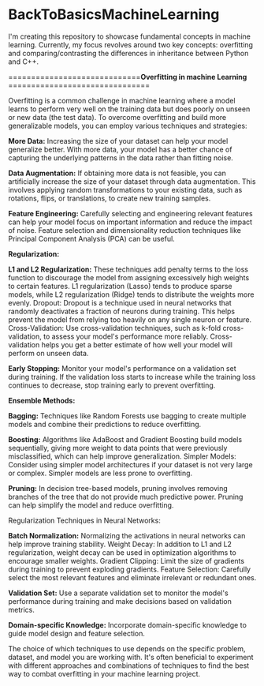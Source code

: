 # BackToBasicsMachineLearning
I'm creating this repository to showcase fundamental concepts in machine learning. Currently, my focus revolves around two key concepts: overfitting and comparing/contrasting 
the differences in inheritance between Python and C++.

=============================**Overfitting in machine Learning** ===============================

Overfitting is a common challenge in machine learning where a model learns to perform very well on the training data but does poorly on unseen or new data (the test data). To overcome overfitting and build more generalizable models, you can employ various techniques and strategies:

**More Data:** Increasing the size of your dataset can help your model generalize better. With more data, your model has a better chance of capturing the underlying patterns in the data rather than fitting noise.

**Data Augmentation:** If obtaining more data is not feasible, you can artificially increase the size of your dataset through data augmentation. This involves applying random transformations to your existing data, such as rotations, flips, or translations, to create new training samples.

**Feature Engineering:** Carefully selecting and engineering relevant features can help your model focus on important information and reduce the impact of noise. Feature selection and dimensionality reduction techniques like Principal Component Analysis (PCA) can be useful.

**Regularization:**

**L1 and L2 Regularization:** These techniques add penalty terms to the loss function to discourage the model from assigning excessively high weights to certain features. L1 regularization (Lasso) tends to produce sparse models, while L2 regularization (Ridge) tends to distribute the weights more evenly.
Dropout: Dropout is a technique used in neural networks that randomly deactivates a fraction of neurons during training. This helps prevent the model from relying too heavily on any single neuron or feature.
Cross-Validation: Use cross-validation techniques, such as k-fold cross-validation, to assess your model's performance more reliably. Cross-validation helps you get a better estimate of how well your model will perform on unseen data.

**Early Stopping:** Monitor your model's performance on a validation set during training. If the validation loss starts to increase while the training loss continues to decrease, stop training early to prevent overfitting.

**Ensemble Methods:**

**Bagging:** Techniques like Random Forests use bagging to create multiple models and combine their predictions to reduce overfitting.

**Boosting:** Algorithms like AdaBoost and Gradient Boosting build models sequentially, giving more weight to data points that were previously misclassified, which can help improve generalization.
Simpler Models: Consider using simpler model architectures if your dataset is not very large or complex. Simpler models are less prone to overfitting.

**Pruning:** In decision tree-based models, pruning involves removing branches of the tree that do not provide much predictive power. Pruning can help simplify the model and reduce overfitting.

Regularization Techniques in Neural Networks:

**Batch Normalization:** Normalizing the activations in neural networks can help improve training stability.
Weight Decay: In addition to L1 and L2 regularization, weight decay can be used in optimization algorithms to encourage smaller weights.
Gradient Clipping: Limit the size of gradients during training to prevent exploding gradients.
Feature Selection: Carefully select the most relevant features and eliminate irrelevant or redundant ones.

**Validation Set:** Use a separate validation set to monitor the model's performance during training and make decisions based on validation metrics.

**Domain-specific Knowledge:** Incorporate domain-specific knowledge to guide model design and feature selection.

The choice of which techniques to use depends on the specific problem, dataset, and model you are working with. It's often beneficial to experiment with different approaches and combinations of techniques to find the best way to combat overfitting in your machine learning project.
